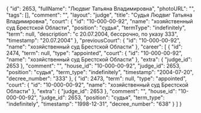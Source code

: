 {
    "id": 2653,
    "fullName": "Людвиг Татьяна Владимировна",
    "photoURL": "",
    "tags": [],
    "comment": "",
    "layout": "judge",
    "title": "Судья Людвиг Татьяна Владимировна",
    "court": {
        "id": "10-000-00-92",
        "name": "хозяйственный суд Брестской Области",
        "position": "судья",
        "termType": "indefinitely",
        "term": null,
        "description": "c 20.07.2004, бессрочно, по указу 333",
        "timestamp": "20.07.2004"
    },
    "previousCourt": {
        "id": "10-000-00-92",
        "name": "хозяйственный суд Брестской Области"
    },
    "career": [
        {
            "id": 2474,
            "term": null,
            "type": "appointed",
            "court": {
                "id": "10-000-00-92",
                "name": "хозяйственный суд Брестской Области"
            },
            "extra": {
                "judge_id": 2653
            },
            "comment": "",
            "house_id": "10-000-00-92",
            "judge_id": 2653,
            "position": "судья",
            "term_type": "indefinitely",
            "timestamp": "2004-07-20",
            "decree_number": "333"
        },
        {
            "id": 2473,
            "term": null,
            "type": "appointed",
            "court": {
                "id": "10-000-00-92",
                "name": "хозяйственный суд Брестской Области"
            },
            "extra": {
                "judge_id": 2653
            },
            "comment": "",
            "house_id": "10-000-00-92",
            "judge_id": 2653,
            "position": "судья",
            "term_type": "indefinitely",
            "timestamp": "1998-12-31",
            "decree_number": "638"
        }
    ]
}